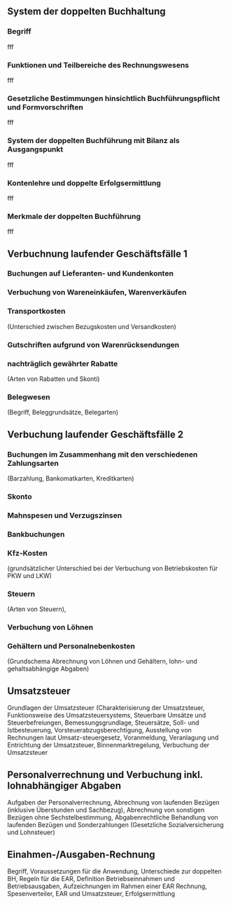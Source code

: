 ## System der doppelten Buchhaltung
### Begriff
fff
### Funktionen und Teilbereiche des Rechnungswesens
fff
### Gesetzliche Bestimmungen hinsichtlich Buchführungspflicht und Formvorschriften
fff
### System der doppelten Buchführung mit Bilanz als Ausgangspunkt
fff
### Kontenlehre und doppelte Erfolgsermittlung
fff
### Merkmale der doppelten Buchführung
fff

## Verbuchnung laufender Geschäftsfälle 1

### Buchungen auf Lieferanten- und Kundenkonten
### Verbuchung von Wareneinkäufen, Warenverkäufen
### Transportkosten 
(Unterschied zwischen Bezugskosten und Versandkosten) 
### Gutschriften aufgrund von Warenrücksendungen 
### nachträglich gewährter Rabatte 
(Arten von Rabatten und Skonti)
### Belegwesen 
(Begriff, Beleggrundsätze, Belegarten)

## Verbuchung laufender Geschäftsfälle 2

### Buchungen im Zusammenhang mit den verschiedenen Zahlungsarten 
(Barzahlung, Bankomatkarten, Kreditkarten)
### Skonto
### Mahnspesen und Verzugszinsen
### Bankbuchungen
### Kfz-Kosten
(grundsätzlicher Unterschied bei der Verbuchung von Betriebskosten für PKW und LKW)
### Steuern 
(Arten von Steuern), 
### Verbuchung von Löhnen
### Gehältern und Personalnebenkosten
(Grundschema Abrechnung von Löhnen und Gehältern, lohn- und gehaltsabhängige Abgaben)

## Umsatzsteuer

Grundlagen der Umsatzsteuer (Charakterisierung der Umsatzsteuer, Funktionsweise des Umsatzsteuersystems, Steuerbare Umsätze und Steuerbefreiungen, Bemessungsgrundlage, Steuersätze, Soll- und Istbesteuerung, Vorsteuerabzugsberechtigung, Ausstellung von Rechnungen laut Umsatz-steuergesetz, Voranmeldung, Veranlagung und Entrichtung der Umsatzsteuer, Binnenmarktregelung, Verbuchung der Umsatzsteuer

## Personalverrechnung und Verbuchung inkl. lohnabhängiger Abgaben

Aufgaben der Personalverrechnung, Abrechnung von laufenden Bezügen (inklusive Überstunden und Sachbezug), Abrechnung von sonstigen Bezügen ohne Sechstelbestimmung, Abgabenrechtliche Behandlung von laufenden Bezügen und Sonderzahlungen (Gesetzliche Sozialversicherung und Lohnsteuer)

## Einahmen-/Ausgaben-Rechnung

Begriff, Voraussetzungen für die Anwendung, Unterschiede zur doppelten BH, Regeln für die EAR, Definition Betriebseinnahmen und Betriebsausgaben, Aufzeichnungen im Rahmen einer EAR Rechnung, Spesenverteiler, EAR und Umsatzsteuer, Erfolgsermittlung